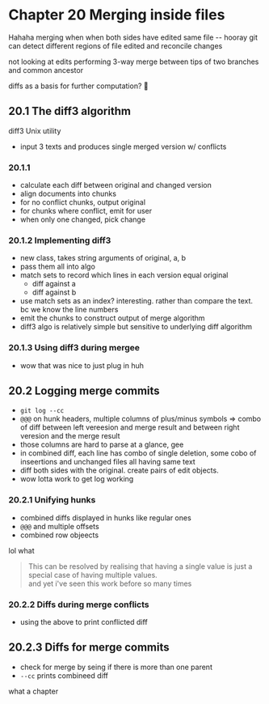 # Chapter 20 Merging inside files

Hahaha merging when when both sides have edited same file -- hooray
git can detect different regions of file edited and reconcile changes

not looking at edits
performing 3-way merge between tips of two branches and common ancestor

diffs as a basis for further computation? 🤔

## 20.1 The diff3 algorithm

diff3 Unix utility 

- input 3 texts and produces single merged version w/ conflicts

### 20.1.1 
- calculate each diff between original and changed version
- align documents into chunks 
- for no conflict chunks, output original
- for chunks where conflict, emit for user
- when only one changed, pick change 

### 20.1.2 Implementing diff3
- new class, takes string arguments of original, a, b
- pass them all into algo
- match sets to record which lines in each version equal original 
  - diff against a
  - diff against b
- use match sets as an index? interesting. rather than compare the text. bc we know the line numbers 
- emit the chunks to construct output of merge algorithm 
- diff3 algo is relatively simple but sensitive to underlying diff algorithm

### 20.1.3 Using diff3 during mergee
- wow that was nice to just plug in huh

## 20.2 Logging merge commits
- `git log --cc` 
- `@@@` on hunk headers, multiple columns of plus/minus symbols => combo of diff between left vereesion and merge result and between right veresion and the merge result 
- those columns are hard to parse at a glance, gee
- in combined diff, each line has combo of single deletion, some cobo of inseertions and unchanged files all having same text 
- diff both sides with the original. create pairs of edit objects. 
- wow lotta work to get log working

### 20.2.1 Unifying hunks
- combined diffs displayed in hunks like regular ones
- `@@@` and multiple offsets
- combined row objeects


lol what
>  This can be resolved by realising that having a single value is just a special case of having multiple values.  
and yet i've seen this work before so many times

### 20.2.2 Diffs during merge conflicts
- using the above to print conflicted diff 

## 20.2.3 Diffs for merge commits
- check for merge by seing if there is more than one parent
- `--cc` prints combineed diff 

what a chapter



